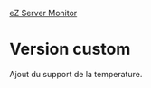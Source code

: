 [eZ Server Monitor](http://www.ezservermonitor.com) 

# Version custom

Ajout du support de la temperature.
